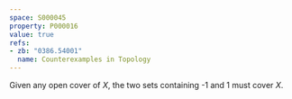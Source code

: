 ```yaml
---
space: S000045
property: P000016
value: true
refs:
- zb: "0386.54001"
  name: Counterexamples in Topology
---
```


Given any open cover of $X$, the two sets containing -1 and 1 must cover $X$.

<!-- See item #2 for space #53 in {{zb:0386.54001}}. -->
